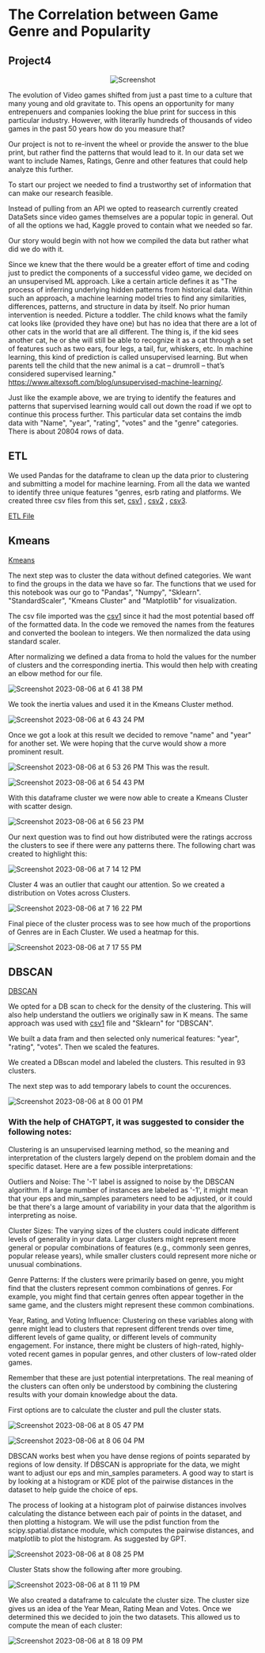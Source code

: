 # The Correlation between Game Genre and Popularity
## Project4
<p align="center">
  <img src="https://github.com/jrfloza12/Project4/assets/122821004/cc0e6775-edd4-4b25-9779-1e8ccfbf2a73" alt="Screenshot">
</p>


The evolution of Video games shifted from just a past time to a culture that many young and old gravitate to. This opens an opportunity for many entrepenuers and companies looking the blue print for success in this particular industry. However, with literarlly hundreds of thousands of video games in the past 50 years how do you measure that?

Our project is not to re-invent the wheel or provide the answer to the blue print, but rather find the patterns that would lead to it. 
In our data set we want to include Names, Ratings, Genre and other features that could help analyze this further.

To start our project we needed to find a trustworthy set of information that can make our research feasible.

Instead of pulling from an API we opted to reasearch currently created DataSets since video games themselves are a popular topic in general. Out of all the options we had, Kaggle proved to contain what we needed so far.

Our story would begin with not how we compiled the data but rather what did we do with it.

Since we knew that the there would be a greater effort of time and coding just to predict the components of a successful video game, we decided on an unsupervised ML approach.
Like a certain article defines it as "The process of inferring underlying hidden patterns from historical data. Within such an approach, a machine learning model tries to find any similarities, differences, patterns, and structure in data by itself. No prior human intervention is needed. Picture a toddler. The child knows what the family cat looks like (provided they have one) but has no idea that there are a lot of other cats in the world that are all different. The thing is, if the kid sees another cat, he or she will still be able to recognize it as a cat through a set of features such as two ears, four legs, a tail, fur, whiskers, etc. In machine learning, this kind of prediction is called unsupervised learning. But when parents tell the child that the new animal is a cat – drumroll – that’s considered supervised learning." https://www.altexsoft.com/blog/unsupervised-machine-learning/.

Just like the example above, we are trying to identify the features and patterns that supervised learning would call out down the road if we opt to continue this process further.
This particular data set contains the imdb data with "Name", "year", "rating", "votes" and the "genre" categories.
There is about 20804 rows of data. 

## ETL

We used Pandas for the dataframe to clean up the data prior to clustering and submitting a model for machine learning.
From all the data we wanted to identify three unique features "genres, esrb rating and platforms.
We created three csv files from this set, [csv1](with_ratingvotes.csv) , [csv2](genreonly.csv) , [csv3](with_certificate.csv).

[ETL File](Cluster_ETL_2.ipynb)

## Kmeans 

[Kmeans](Cluster_DBSCAN.ipynb)

The next step was to cluster the data without defined categories. We want to find the groups in the data we have so far.
The functions that we used for this notebook was our go to "Pandas", "Numpy", "Sklearn". "StandardScaler", "Kmeans Cluster" and "Matplotlib" for visualization.

The csv file imported was the [csv1](with_ratingvotes.csv) since it had the most potential based off of the formatted data.
In the code we removed the names from the features and converted the boolean to integers.
We then normalized the data using standard scaler.

After normalizing we defined a data froma to hold the values for the number of clusters and the corresponding inertia.
This would then help with creating an elbow method for our file.

![Screenshot 2023-08-06 at 6 41 38 PM](https://github.com/jrfloza12/Project4/assets/122821004/9479becb-e97c-405c-876c-95dc2c560d9e)


We took the inertia values and used it in the Kmeans Cluster method.

![Screenshot 2023-08-06 at 6 43 24 PM](https://github.com/jrfloza12/Project4/assets/122821004/c2827fed-0605-4a3d-aaaa-5e94c8ca0299)

Once we got a look at this result we decided to remove "name" and "year" for another set. We were hoping that the curve would show a more prominent result.

![Screenshot 2023-08-06 at 6 53 26 PM](https://github.com/jrfloza12/Project4/assets/122821004/c7dd267b-3787-4fd2-af3a-ce6400a8fc06)
This was the result.

![Screenshot 2023-08-06 at 6 54 43 PM](https://github.com/jrfloza12/Project4/assets/122821004/f75b4605-3738-421c-b6ef-6eabca90c3f6)

With this dataframe cluster we were now able to create a Kmeans Cluster with scatter design.

![Screenshot 2023-08-06 at 6 56 23 PM](https://github.com/jrfloza12/Project4/assets/122821004/ac39da35-8359-4ba8-a8d3-83887728ad87)

Our next question was to find out how distributed were the ratings accross the clusters to see if there were any patterns there. 
The following chart was created to highlight this:

![Screenshot 2023-08-06 at 7 14 12 PM](https://github.com/jrfloza12/Project4/assets/122821004/8d2c6ae9-9123-4ddc-bf33-822dd6fcd9f0)

Cluster 4 was an outlier that caught our attention.
So we created a distribution on Votes across Clusters.

![Screenshot 2023-08-06 at 7 16 22 PM](https://github.com/jrfloza12/Project4/assets/122821004/359712e7-822b-4a2f-8fd9-65e5de2dc006)

Final piece of the cluster process was to see how much of the proportions of Genres are in Each Cluster.
We used a heatmap for this.

![Screenshot 2023-08-06 at 7 17 55 PM](https://github.com/jrfloza12/Project4/assets/122821004/5c50ff22-63ab-4fb5-baf8-45cbdc252360)



## DBSCAN

[DBSCAN](Cluster_DBSCAN.ipynb)

We opted for a DB scan to check for the density of the clustering. This will also help understand the outliers we originally saw in K means.
The same approach was used with [csv1](with_ratingvotes.csv) file and "Sklearn" for "DBSCAN".

We built a data fram and then selected only numerical features: "year", "rating", "votes".
Then we scaled the features.

We created a DBscan model and labeled the clusters.
This resulted in 93 clusters.

The next step was to add temporary labels to count the occurences.

![Screenshot 2023-08-06 at 8 00 01 PM](https://github.com/jrfloza12/Project4/assets/122821004/5c5ed4fe-6a52-4c4f-ab85-347922daa091)

### With the help of CHATGPT, it was suggested to consider the following notes:

Clustering is an unsupervised learning method, so the meaning and interpretation of the clusters largely depend on the problem domain and the specific dataset. Here are a few possible interpretations:

Outliers and Noise: The '-1' label is assigned to noise by the DBSCAN algorithm. If a large number of instances are labeled as '-1', it might mean that your eps and min_samples parameters need to be adjusted, or it could be that there's a large amount of variability in your data that the algorithm is interpreting as noise.

Cluster Sizes: The varying sizes of the clusters could indicate different levels of generality in your data. Larger clusters might represent more general or popular combinations of features (e.g., commonly seen genres, popular release years), while smaller clusters could represent more niche or unusual combinations.

Genre Patterns: If the clusters were primarily based on genre, you might find that the clusters represent common combinations of genres. For example, you might find that certain genres often appear together in the same game, and the clusters might represent these common combinations.

Year, Rating, and Voting Influence: Clustering on these variables along with genre might lead to clusters that represent different trends over time, different levels of game quality, or different levels of community engagement. For instance, there might be clusters of high-rated, highly-voted recent games in popular genres, and other clusters of low-rated older games.

Remember that these are just potential interpretations. The real meaning of the clusters can often only be understood by combining the clustering results with your domain knowledge about the data.

First options are to calculate the cluster and pull the cluster stats.

![Screenshot 2023-08-06 at 8 05 47 PM](https://github.com/jrfloza12/Project4/assets/122821004/c5b8554b-89a2-41e6-ac40-46a39c08e832)

![Screenshot 2023-08-06 at 8 06 04 PM](https://github.com/jrfloza12/Project4/assets/122821004/a3a9c300-636e-4bfb-ba15-ecd655c78628)

DBSCAN works best when you have dense regions of points separated by regions of low density. If DBSCAN is appropriate for the data, we might want to adjust our eps and min_samples parameters. A good way to start is by looking at a histogram or KDE plot of the pairwise distances in the dataset to help guide the choice of eps.

The process of looking at a histogram plot of pairwise distances involves calculating the distance between each pair of points in the dataset, and then plotting a histogram. We will use the pdist function from the scipy.spatial.distance module, which computes the pairwise distances, and matplotlib to plot the histogram. As suggested by GPT.

![Screenshot 2023-08-06 at 8 08 25 PM](https://github.com/jrfloza12/Project4/assets/122821004/f4afcc59-302a-4f93-97ea-841c34ef2786)

Cluster Stats show the following after more groubing.

![Screenshot 2023-08-06 at 8 11 19 PM](https://github.com/jrfloza12/Project4/assets/122821004/4d55869e-5462-4927-bca6-6123be3899a2)

We also created a dataframe to calculate the cluster size.
The cluster size gives us an idea of the Year Mean, Rating Mean and Votes.
Once we determined this we decided to join the two datasets.
This allowed us to compute the mean of each cluster:

![Screenshot 2023-08-06 at 8 18 09 PM](https://github.com/jrfloza12/Project4/assets/122821004/ae464cfa-ab80-481a-a738-7ac861aefa30)
